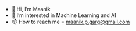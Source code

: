 - 👋 Hi, I’m Maanik
- 👀 I’m interested in Machine Learning and AI
- 📫 How to reach me = maanik.p.garg@gmail.com

<!---
Maanik23/Maanik23 is a ✨ special ✨ repository because its `README.md` (this file) appears on your GitHub profile.
You can click the Preview link to take a look at your changes.
--->
